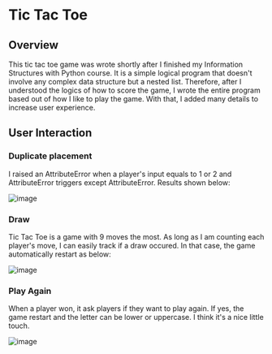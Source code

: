 # Tic Tac Toe

## Overview
This tic tac toe game was wrote shortly after I finished my Information Structures with Python course. It is a simple logical program that doesn't involve any complex data structure but a nested list. Therefore, after I understood the logics of how to score the game, I wrote the entire program based out of how I like to play the game. With that, I added many details to increase user experience.

## User Interaction

### Duplicate placement
I raised an AttributeError when a player's input equals to 1 or 2 and AttributeError triggers except AttributeError. Results shown below:
  
![image](https://user-images.githubusercontent.com/84875731/149072117-b09a4d9c-292e-483d-8137-63004a02a16b.png)

### Draw
Tic Tac Toe is a game with 9 moves the most. As long as I am counting each player's move, I can easily track if a draw occured. In that case, the game automatically restart as below:

![image](https://user-images.githubusercontent.com/84875731/149072558-c088e6dd-e70c-4e1e-8457-c38c2d167eeb.png)

### Play Again
When a player won, it ask players if they want to play again. If yes, the game restart and the letter can be lower or uppercase. I think it's a nice little touch.

![image](https://user-images.githubusercontent.com/84875731/149072660-7638c1f1-a15a-4e50-986e-f23f31882be0.png)



